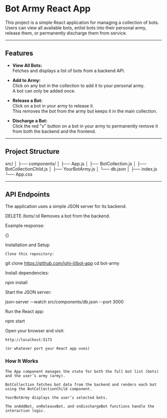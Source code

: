 # Bot Army React App

This project is a simple React application for managing a collection of bots.  
Users can view all available bots, enlist bots into their personal army, release them, or permanently discharge them from service.

---

## Features

- **View All Bots:**  
  Fetches and displays a list of bots from a backend API.

- **Add to Army:**  
  Click on any bot in the collection to add it to your personal army.  
  A bot can only be added once.

- **Release a Bot:**  
  Click on a bot in your army to release it.  
  This removes the bot from the army but keeps it in the main collection.

- **Discharge a Bot:**  
  Click the red "x" button on a bot in your army to permanently remove it from both the backend and the frontend.

---

## Project Structure

src/
│
├── components/
│ ├── App.js
│ ├── BotCollection.js
│ ├── BotCollectionChild.js
│ ├── YourBotArmy.js
│ └── db.json
│
├── index.js
└── App.css

---

## API Endpoints

The application uses a simple JSON server for its backend.

DELETE /bots/:id
Removes a bot from the backend.

Example response:

{}

Installation and Setup

    Clone this repository:

git clone https://github.com/johi-il/bot-app
cd bot-army

Install dependencies:

npm install

Start the JSON server:

json-server --watch src/components/db.json --port 3000

Run the React app:

npm start

Open your browser and visit:

    http://localhost:5173

    (or whatever port your React app uses)

### How It Works

    The App component manages the state for both the full bot list (bots) and the user’s army (army).

    BotCollection fetches bot data from the backend and renders each bot using the BotCollectionChild component.

    YourBotArmy displays the user’s selected bots.

    The onAddBot, onReleaseBot, and onDischargeBot functions handle the interaction logic.
